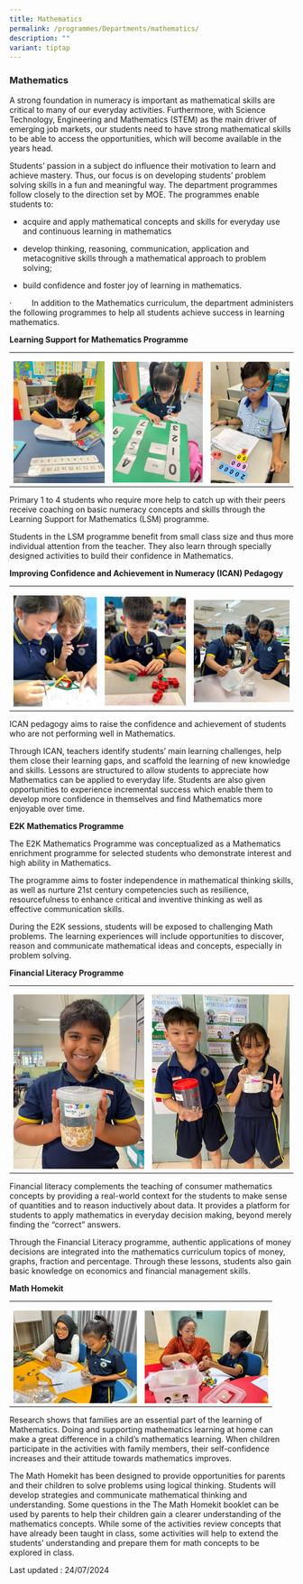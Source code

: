 ```yaml
---
title: Mathematics
permalink: /programmes/Departments/mathematics/
description: ""
variant: tiptap
---
```

<h3>Mathematics</h3>
<p>A strong foundation in numeracy is important as mathematical skills are
critical to many of our everyday activities. Furthermore, with Science
Technology, Engineering and Mathematics (STEM) as the main driver of emerging
job markets, our students need to have strong mathematical skills to be
able to access the opportunities, which will become available in the years
head.</p>
<p>Students’ passion in a subject do influence their motivation to learn
and achieve mastery. Thus, our focus is on developing students’ problem
solving skills in a fun and meaningful way. The department programmes follow
closely to the direction set by MOE. The programmes enable students to:&nbsp;</p>
<ul data-tight="true" class="tight">
<li>
<p>acquire and apply mathematical concepts and skills for everyday use and
continuous learning in mathematics</p>
</li>
<li>
<p>develop thinking, reasoning, communication, application and metacognitive
skills through a mathematical approach to problem solving;</p>
</li>
<li>
<p>build confidence and foster joy of learning in mathematics.</p>
</li>
</ul>
<p>·&nbsp;&nbsp;&nbsp;&nbsp;&nbsp;&nbsp;&nbsp;&nbsp; In addition to the Mathematics
curriculum, the department administers the following programmes to help
all students achieve success in learning mathematics.</p>
<p></p>
<p><strong>Learning Support for Mathematics Programme</strong>
</p>
<p></p>
<table style="minWidth: 75px">
<colgroup>
<col>
<col>
<col>
</colgroup>
<tbody>
<tr>
<td rowspan="1" colspan="1">
<p></p>
<div class="isomer-image-wrapper">
<img style="width: 100%" height="auto" width="100%" alt="" src="/images/2024_Math_1.jpg">
</div>
</td>
<td rowspan="1" colspan="1">
<p></p>
<div class="isomer-image-wrapper">
<img style="width: 100%" height="auto" width="100%" alt="" src="/images/2024_Math_2.jpg">
</div>
</td>
<td rowspan="1" colspan="1">
<p></p>
<div class="isomer-image-wrapper">
<img style="width: 100%" height="auto" width="100%" alt="" src="/images/2024_Math_3.jpg">
</div>
</td>
</tr>
</tbody>
</table>
<p></p>
<p>Primary 1 to 4 students who require more help to catch up with their peers
receive coaching on basic numeracy concepts and skills through the Learning
Support for Mathematics (LSM) programme.</p>
<p>Students in the LSM programme benefit from small class size and thus more
individual attention from the teacher. They also learn through specially
designed activities to build their confidence in Mathematics.</p>
<p><strong>Improving Confidence and Achievement in Numeracy (ICAN) Pedagogy</strong>
</p>
<p></p>
<table style="minWidth: 75px">
<colgroup>
<col>
<col>
<col>
</colgroup>
<tbody>
<tr>
<td rowspan="1" colspan="1">
<p></p>
<div class="isomer-image-wrapper">
<img style="width: 100%" height="auto" width="100%" alt="" src="/images/2024_Math_4.jpg">
</div>
</td>
<td rowspan="1" colspan="1">
<p></p>
<div class="isomer-image-wrapper">
<img style="width: 100%" height="auto" width="100%" alt="" src="/images/2024_Math_5.jpg">
</div>
</td>
<td rowspan="1" colspan="1">
<p></p>
<div class="isomer-image-wrapper">
<img style="width: 100%" height="auto" width="100%" alt="" src="/images/2024_Math_6.jpg">
</div>
</td>
</tr>
</tbody>
</table>
<p></p>
<p>ICAN pedagogy aims to raise the confidence and achievement of students
who are not performing well in Mathematics.</p>
<p>Through ICAN, teachers identify students’ main learning challenges, help
them close their learning gaps, and scaffold the learning of new knowledge
and skills. Lessons are structured to allow students to appreciate how
Mathematics can be applied to everyday life. Students are also given opportunities
to experience incremental success which enable them to develop more confidence
in themselves and find Mathematics more enjoyable over time.</p>
<p></p>
<p><strong>E2K Mathematics Programme</strong>
</p>
<p>The E2K Mathematics Programme was conceptualized as a Mathematics enrichment
programme for selected students who demonstrate interest and high ability
in Mathematics.</p>
<p>The programme aims to foster independence in mathematical thinking skills,
as well as nurture 21st century competencies such as resilience, resourcefulness
to enhance critical and inventive thinking as well as effective communication
skills.&nbsp;&nbsp;&nbsp;</p>
<p>During the E2K sessions, students will be exposed to challenging Math
problems. The learning experiences will include opportunities to discover,
reason and communicate mathematical ideas and concepts, especially in problem
solving.</p>
<p></p>
<p><strong>Financial Literacy Programme</strong>
</p>
<p></p>
<table style="minWidth: 50px">
<colgroup>
<col>
<col>
</colgroup>
<tbody>
<tr>
<td rowspan="1" colspan="1">
<p></p>
<div class="isomer-image-wrapper">
<img style="width: 100%" height="auto" width="100%" alt="" src="/images/2024_Math_7.jpg">
</div>
</td>
<td rowspan="1" colspan="1">
<p></p>
<div class="isomer-image-wrapper">
<img style="width: 100%" height="auto" width="100%" alt="" src="/images/2024_Math_8.jpg">
</div>
</td>
</tr>
</tbody>
</table>
<p></p>
<p>Financial literacy complements the teaching of consumer mathematics concepts
by providing a real-world context for the students to make sense of quantities
and to reason inductively about data. It provides a platform for students
to apply mathematics in everyday decision making, beyond merely finding
the “correct” answers.</p>
<p>Through the Financial Literacy programme, authentic applications of money
decisions are integrated into the mathematics curriculum topics of money,
graphs, fraction and percentage. Through these lessons, students also gain
basic knowledge on economics and financial management skills.</p>
<p></p>
<p><strong>Math Homekit</strong>
</p>
<p></p>
<table style="minWidth: 50px">
<colgroup>
<col>
<col>
</colgroup>
<tbody>
<tr>
<td rowspan="1" colspan="1">
<p></p>
<div class="isomer-image-wrapper">
<img style="width: 100%" height="auto" width="100%" alt="" src="/images/2024_Math_9.jpg">
</div>
</td>
<td rowspan="1" colspan="1">
<p></p>
<div class="isomer-image-wrapper">
<img style="width: 100%" height="auto" width="100%" alt="" src="/images/2024_Math_10.jpg">
</div>
</td>
</tr>
</tbody>
</table>
<p></p>
<p>Research shows that families are an essential part of the learning of
Mathematics. Doing and supporting mathematics learning at home can make
a great difference in a child’s mathematics learning. When children participate
in the activities with family members, their self-confidence increases
and their attitude towards mathematics improves.</p>
<p>The Math Homekit has been designed to provide opportunities for parents
and their children to solve problems using logical thinking. Students will
develop strategies and communicate mathematical thinking and understanding.
Some questions in the The Math Homekit booklet can be used by parents to
help their children gain a clearer understanding of the mathematics concepts.
While some of the activities review concepts that have already been taught
in class, some activities will help to extend the students’ understanding
and prepare them for math concepts to be explored in class.</p>
<p>Last updated : 24/07/2024</p>